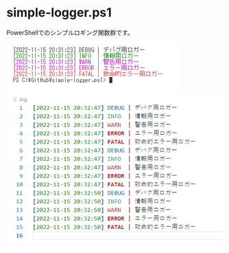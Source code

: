 # simple-logger.ps1

PowerShellでのシンプルロギング関数群です。  

![コンソール出力](docs/img/console.png)  
![ファイル出力](docs/img/file.png)  

